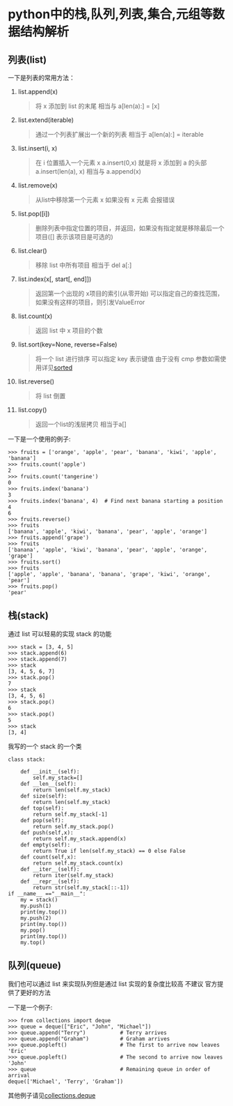 # python中的栈,队列,列表,集合,元组等数据结构解析

## 列表(list)

一下是列表的常用方法：

1. list.append(x)
    > 将 x 添加到 list 的末尾 相当与 a[len(a):] = [x]

1. list.extend(iterable)
    > 通过一个列表扩展出一个新的列表 相当于 a[len(a):] = iterable
1. list.insert(i, x)
    > 在 i 位置插入一个元素 x a.insert(0,x) 就是将 x 添加到 a 的头部 a.insert(len(a), x) 相当与 a.append(x)
1. list.remove(x)
    > 从list中移除第一个元素 x 如果没有 x 元素 会报错误
1. list.pop([i])
    > 删除列表中指定位置的项目，并返回，如果没有指定就是移除最后一个项目([] 表示该项目是可选的)
1. list.clear()
    > 移除 list 中所有项目 相当于 del a[:]
1. list.index(x[, start[, end]])
    > 返回第一个出现的 x项目的索引(从零开始) 可以指定自己的查找范围，如果没有这样的项目，则引发ValueError
1. list.count(x)
    > 返回 list 中 x 项目的个数
1. list.sort(key=None, reverse=False)
    > 将一个 list 进行排序 可以指定 key 表示键值 由于没有 cmp 参数如需使用详见[sorted](https://docs.python.org/3/library/functions.html#sorted)
1. list.reverse()
    > 将 list 倒置
1. list.copy()
    > 返回一个list的浅层拷贝 相当于a[]

一下是一个使用的例子:

    >>> fruits = ['orange', 'apple', 'pear', 'banana', 'kiwi', 'apple', 'banana']
    >>> fruits.count('apple')
    2
    >>> fruits.count('tangerine')
    0
    >>> fruits.index('banana')
    3
    >>> fruits.index('banana', 4)  # Find next banana starting a position 4
    6
    >>> fruits.reverse()
    >>> fruits
    ['banana', 'apple', 'kiwi', 'banana', 'pear', 'apple', 'orange']
    >>> fruits.append('grape')
    >>> fruits
    ['banana', 'apple', 'kiwi', 'banana', 'pear', 'apple', 'orange', 'grape']
    >>> fruits.sort()
    >>> fruits
    ['apple', 'apple', 'banana', 'banana', 'grape', 'kiwi', 'orange', 'pear']
    >>> fruits.pop()
    'pear'

## 栈(stack)

通过 list 可以轻易的实现 stack 的功能

    >>> stack = [3, 4, 5]
    >>> stack.append(6)
    >>> stack.append(7)
    >>> stack
    [3, 4, 5, 6, 7]
    >>> stack.pop()
    7
    >>> stack
    [3, 4, 5, 6]
    >>> stack.pop()
    6
    >>> stack.pop()
    5
    >>> stack
    [3, 4]

我写的一个 stack 的一个类

    class stack:

        def __init__(self):
            self.my_stack=[]
        def __len__(self):
            return len(self.my_stack)
        def size(self):
            return len(self.my_stack)
        def top(self):
            return self.my_stack[-1]
        def pop(self):
            return self.my_stack.pop()
        def push(self,x):
            return self.my_stack.append(x)
        def empty(self):
            return True if len(self.my_stack) == 0 else False
        def count(self,x):
            return self.my_stack.count(x)
        def __iter__(self):
            return iter(self.my_stack)
        def __repr__(self):
            return str(self.my_stack[::-1]) 
    if __name__ =="__main__":
        my = stack()
        my.push(1)
        print(my.top())
        my.push(2)
        print(my.top())
        my.pop()
        print(my.top())
        my.top()

## 队列(queue)

我们也可以通过 list 来实现队列但是通过 list 实现的复杂度比较高 不建议 官方提供了更好的方法

一下是一个例子:

    >>> from collections import deque
    >>> queue = deque(["Eric", "John", "Michael"])
    >>> queue.append("Terry")           # Terry arrives
    >>> queue.append("Graham")          # Graham arrives
    >>> queue.popleft()                 # The first to arrive now leaves
    'Eric'
    >>> queue.popleft()                 # The second to arrive now leaves
    'John'
    >>> queue                           # Remaining queue in order of arrival
    deque(['Michael', 'Terry', 'Graham'])

其他例子请见[collections.deque](https://docs.python.org/3/library/collections.html#collections.deque)
